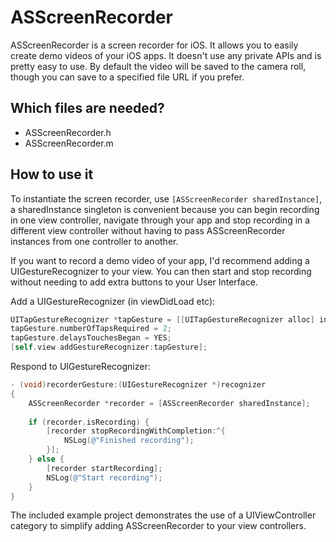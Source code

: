 ASScreenRecorder
========

ASScreenRecorder is a screen recorder for iOS. It allows you to easily create demo videos of your iOS apps. It doesn't use any private APIs and is pretty easy to use. By default the video will be saved to the camera roll, though you can save to a specified file URL if you prefer.


Which files are needed?
---

* ASScreenRecorder.h
* ASScreenRecorder.m


How to use it
---

To instantiate the screen recorder, use `[ASScreenRecorder sharedInstance]`, a sharedInstance singleton is convenient because you can begin recording in one view controller, navigate through your app and stop recording in a different view controller without having to pass ASScreenRecorder instances from one controller to another.

If you want to record a demo video of your app, I'd recommend adding a UIGestureRecognizer to your view. You can then start and stop recording without needing to add extra buttons to your User Interface.

Add a UIGestureRecognizer (in viewDidLoad etc):
```objective-c
UITapGestureRecognizer *tapGesture = [[UITapGestureRecognizer alloc] initWithTarget:self action:@selector(recorderGesture:)];
tapGesture.numberOfTapsRequired = 2;
tapGesture.delaysTouchesBegan = YES;
[self.view addGestureRecognizer:tapGesture];
```

Respond to UIGestureRecognizer:
```objective-c
- (void)recorderGesture:(UIGestureRecognizer *)recognizer
{
    ASScreenRecorder *recorder = [ASScreenRecorder sharedInstance];
    
    if (recorder.isRecording) {
        [recorder stopRecordingWithCompletion:^{
            NSLog(@"Finished recording");
        }];
    } else {
        [recorder startRecording];
        NSLog(@"Start recording");
    }
}
```

The included example project demonstrates the use of a UIViewController category to simplify adding ASScreenRecorder to your view controllers.
